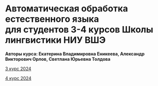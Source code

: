 # Автоматическая обработка естественного языка <br>для студентов 3-4 курсов Школы лингвистики НИУ ВШЭ

**Авторы курса: Екатерина Владимировна Еникеева, Александр Викторович Орлов, Светлана Юрьевна Толдова**

[3 курс 2024](3rd_year)

[4 курс 2024](4th_year)
